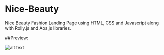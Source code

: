 # Nice-Beauty
Nice Beauty Fashion Landing Page using HTML, CSS and Javascript along with Rolly.js and Aos.js libraries.

##Preview:

![alt text](./images/screencapture-file-C-Users-Kaisam-Hrithik-Desktop-Full-Stack-Nice-Beauty-index-html-2021-04-22-12_54_37.png)

